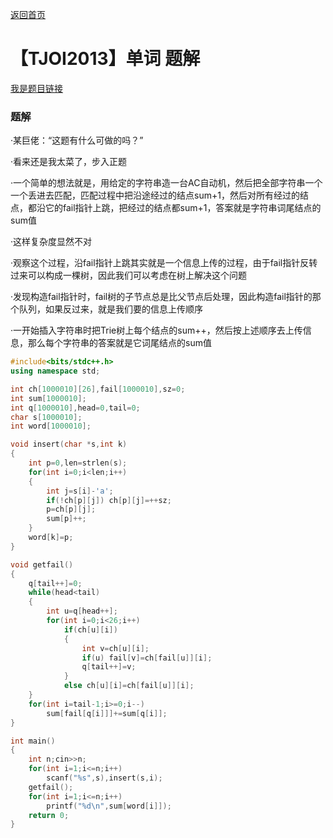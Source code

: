 [返回首页](https://EbolaEmperor.github.io)
# 【TJOI2013】单词 题解

[我是题目链接](https://www.lydsy.com/JudgeOnline/problem.php?id=3172)

### 题解

·某巨佬：“这题有什么可做的吗？”

·看来还是我太菜了，步入正题

·一个简单的想法就是，用给定的字符串造一台AC自动机，然后把全部字符串一个一个丢进去匹配，匹配过程中把沿途经过的结点sum+1，然后对所有经过的结点，都沿它的fail指针上跳，把经过的结点都sum+1，答案就是字符串词尾结点的sum值

·这样复杂度显然不对

·观察这个过程，沿fail指针上跳其实就是一个信息上传的过程，由于fail指针反转过来可以构成一棵树，因此我们可以考虑在树上解决这个问题

·发现构造fail指针时，fail树的子节点总是比父节点后处理，因此构造fail指针的那个队列，如果反过来，就是我们要的信息上传顺序

·一开始插入字符串时把Trie树上每个结点的sum++，然后按上述顺序去上传信息，那么每个字符串的答案就是它词尾结点的sum值

```cpp
#include<bits/stdc++.h>
using namespace std;

int ch[1000010][26],fail[1000010],sz=0;
int sum[1000010];
int q[1000010],head=0,tail=0;
char s[1000010];
int word[1000010];

void insert(char *s,int k)
{
	int p=0,len=strlen(s);
	for(int i=0;i<len;i++)
	{
		int j=s[i]-'a';
		if(!ch[p][j]) ch[p][j]=++sz;
		p=ch[p][j];
		sum[p]++;
	}
	word[k]=p;
}

void getfail()
{
	q[tail++]=0;
	while(head<tail)
	{
		int u=q[head++];
		for(int i=0;i<26;i++)
			if(ch[u][i])
			{
				int v=ch[u][i];
				if(u) fail[v]=ch[fail[u]][i];
				q[tail++]=v;
			}
			else ch[u][i]=ch[fail[u]][i];
	}
	for(int i=tail-1;i>=0;i--)
		sum[fail[q[i]]]+=sum[q[i]];
}

int main()
{
	int n;cin>>n;
	for(int i=1;i<=n;i++)
		scanf("%s",s),insert(s,i);
	getfail();
	for(int i=1;i<=n;i++)
		printf("%d\n",sum[word[i]]);
	return 0;
}
```